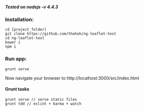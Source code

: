 ##### Tested on nodejs -v 4.4.3

### Installation:
```
cd [project_folder]
git clone https://github.com/thohoh/ng-leaflet-test
cd ng-leaflet-test
bower i
npm i
```

### Run app:
```
grunt serve
```
Now navigate your browser to http://localhost:3000/src/index.html


#### Grunt tasks
```
grunt serve // serve static files
grunt tdd // eslint + karma + watch
